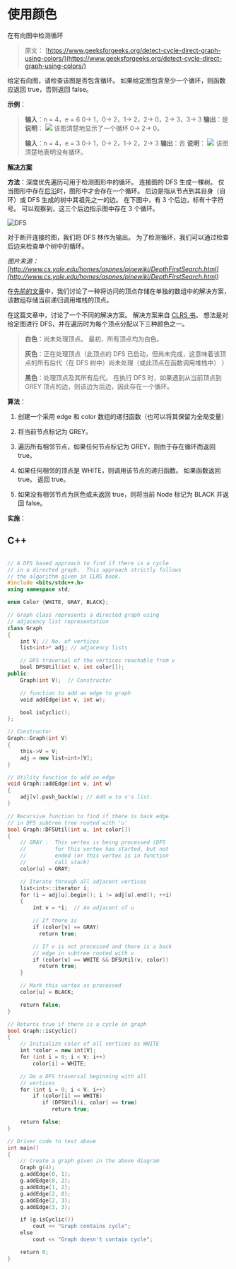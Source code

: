 # 使用颜色

在有向图中检测循环

> 原文： [https://www.geeksforgeeks.org/detect-cycle-direct-graph-using-colors/](https://www.geeksforgeeks.org/detect-cycle-direct-graph-using-colors/)

给定有向图，请检查该图是否包含循环。 如果给定图包含至少一个循环，则函数应返回 true，否则返回 false。

**示例**：

> **输入**：n = 4，e = 6
> 0-> 1，0-> 2，1-> 2，2-> 0，2-> 3，3-> 3
> **输出**：是
> **说明**：
> ![](img/afae40ff4e048b70f773dc281988d130.png)
> 该图清楚地显示了一个循环 0-> 2-> 0。
> 
> **输入**：n = 4，e = 3
> 0-> 1，0-> 2，1-> 2，2-> 3
> **输出**：否
> **说明**：
> ![](img/31316268b86d41df0b22a252b55528db.png)
> 该图清楚地表明没有循环。

<u>**解决方案**</u> 

**方法**：深度优先遍历可用于检测图形中的循环。 连接图的 DFS 生成一棵树。 仅当图形中存在[后沿](http://en.wikipedia.org/wiki/Depth-first_search#Output_of_a_depth-first_search)时，图形中才会存在一个循环。 后边是指从节点到其自身（自环）或 DFS 生成的树中其祖先之一的边。 在下图中，有 3 个后边，标有十字符号。 可以观察到，这三个后边指示图中存在 3 个循环。

![](img/996d6c652b54a4e0592c68f5dafd1111.png "DFS")

对于断开连接的图，我们将 DFS 林作为输出。 为了检测循环，我们可以通过检查后边来检查单个树中的循环。

*图片来源： [http://www.cs.yale.edu/homes/aspnes/pinewiki/DepthFirstSearch.html](http://www.cs.yale.edu/homes/aspnes/pinewiki/DepthFirstSearch.html)*

在[先前的文章](https://www.geeksforgeeks.org/detect-cycle-in-a-graph/)中，我们讨论了一种将访问的顶点存储在单独的数组中的解决方案，该数组存储当前递归调用堆栈的顶点。

在这篇文章中，讨论了一个不同的解决方案。 解决方案来自 [CLRS 书](http://www.amazon.in/Introduction-Algorithms-Thomas-H-Cormen/dp/8120340078/ref=as_sl_pc_qf_sp_asin_til?tag=geeksforgeeks-21&linkCode=w00&linkId=ECBJHKOAMA4NJO33&creativeASIN=8120340078)。 想法是对给定图进行 DFS，并在遍历时为每个顶点分配以下三种颜色之一。

> **白色**：尚未处理顶点。 最初，所有顶点均为白色。
> 
> **灰色**：正在处理顶点（此顶点的 DFS 已启动，但尚未完成，这意味着该顶点的所有后代（在 DFS 树中）尚未处理（或此顶点在函数调用堆栈中） ）
> 
> **黑色**：处理顶点及其所有后代。 在执行 DFS 时，如果遇到从当前顶点到 GREY 顶点的边，则该边为后边，因此存在一个循环。

**算法**：

1.  创建一个采用 edge 和 color 数组的递归函数（也可以将其保留为全局变量）

2.  将当前节点标记为 GREY。

3.  遍历所有相邻节点，如果任何节点标记为 GREY，则由于存在循环而返回 true。

4.  如果任何相邻的顶点是 WHITE，则调用该节点的递归函数。 如果函数返回 true。 返回 true。

5.  如果没有相邻节点为灰色或未返回 true，则将当前 Node 标记为 BLACK 并返回 false。

**实施**：

## C++

```cpp

// A DFS based approach to find if there is a cycle 
// in a directed graph.  This approach strictly follows 
// the algorithm given in CLRS book. 
#include <bits/stdc++.h> 
using namespace std; 

enum Color {WHITE, GRAY, BLACK}; 

// Graph class represents a directed graph using 
// adjacency list representation 
class Graph 
{ 
    int V; // No. of vertices 
    list<int>* adj; // adjacency lists 

    // DFS traversal of the vertices reachable from v 
    bool DFSUtil(int v, int color[]); 
public: 
    Graph(int V);  // Constructor 

    // function to add an edge to graph 
    void addEdge(int v, int w); 

    bool isCyclic(); 
}; 

// Constructor 
Graph::Graph(int V) 
{ 
    this->V = V; 
    adj = new list<int>[V]; 
} 

// Utility function to add an edge 
void Graph::addEdge(int v, int w) 
{ 
    adj[v].push_back(w); // Add w to v's list. 
} 

// Recursive function to find if there is back edge 
// in DFS subtree tree rooted with 'u' 
bool Graph::DFSUtil(int u, int color[]) 
{ 
    // GRAY :  This vertex is being processed (DFS 
    //         for this vertex has started, but not 
    //         ended (or this vertex is in function 
    //         call stack) 
    color[u] = GRAY; 

    // Iterate through all adjacent vertices 
    list<int>::iterator i; 
    for (i = adj[u].begin(); i != adj[u].end(); ++i) 
    { 
        int v = *i;  // An adjacent of u 

        // If there is 
        if (color[v] == GRAY) 
          return true; 

        // If v is not processed and there is a back 
        // edge in subtree rooted with v 
        if (color[v] == WHITE && DFSUtil(v, color)) 
          return true; 
    } 

    // Mark this vertex as processed 
    color[u] = BLACK; 

    return false; 
} 

// Returns true if there is a cycle in graph 
bool Graph::isCyclic() 
{ 
    // Initialize color of all vertices as WHITE 
    int *color = new int[V]; 
    for (int i = 0; i < V; i++) 
        color[i] = WHITE; 

    // Do a DFS traversal beginning with all 
    // vertices 
    for (int i = 0; i < V; i++) 
        if (color[i] == WHITE) 
           if (DFSUtil(i, color) == true) 
              return true; 

    return false; 
} 

// Driver code to test above 
int main() 
{ 
    // Create a graph given in the above diagram 
    Graph g(4); 
    g.addEdge(0, 1); 
    g.addEdge(0, 2); 
    g.addEdge(1, 2); 
    g.addEdge(2, 0); 
    g.addEdge(2, 3); 
    g.addEdge(3, 3); 

    if (g.isCyclic()) 
        cout << "Graph contains cycle"; 
    else
        cout << "Graph doesn't contain cycle"; 

    return 0; 
} 

```